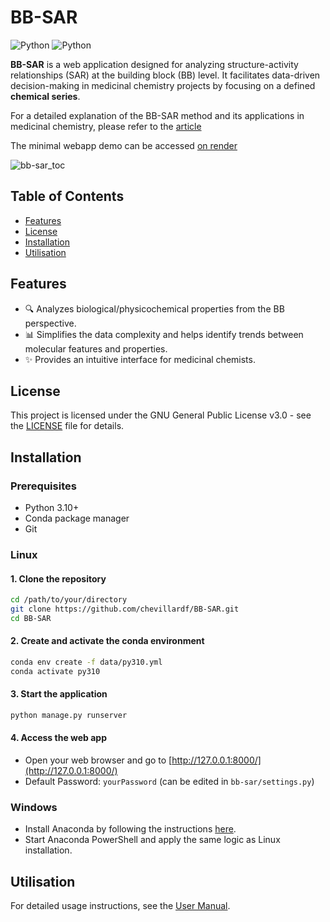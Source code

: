 # BB-SAR
![Python](https://img.shields.io/badge/Python-3.10-blue)
![Python](https://img.shields.io/badge/License-GNU_GPL_v3.0-red)

**BB-SAR** is a web application designed for analyzing structure-activity relationships (SAR) at the building block (BB) level. It facilitates data-driven decision-making in medicinal chemistry projects by focusing on a defined **chemical series**.

For a detailed explanation of the BB-SAR method and its applications in medicinal chemistry, please refer to the [article](https://pubs.acs.org/doi/10.1021/acs.jcim.4c02121)

The minimal webapp demo can be accessed [on render](https://bb-sar.onrender.com)

![bb-sar_toc](https://github.com/user-attachments/assets/5ea529d9-af3b-4741-89b9-56e804bad3a7)

## Table of Contents

- [Features](#features)
- [License](#license)
- [Installation](#installation)
- [Utilisation](#utilisation)
  
## Features
- :mag: Analyzes biological/physicochemical properties from the BB perspective.
- :bar_chart: Simplifies the data complexity and helps identify trends between molecular features and properties.
- :sparkles: Provides an intuitive interface for medicinal chemists.

## License
This project is licensed under the GNU General Public License v3.0 - see the [LICENSE](./LICENSE) file for details.

## Installation

### Prerequisites
- Python 3.10+
- Conda package manager
- Git

### Linux

#### 1. Clone the repository
```bash
cd /path/to/your/directory
git clone https://github.com/chevillardf/BB-SAR.git
cd BB-SAR
```

#### 2. Create and activate the conda environment
```bash
conda env create -f data/py310.yml
conda activate py310
```

#### 3. Start the application
```bash
python manage.py runserver
```

#### 4. Access the web app
- Open your web browser and go to [http://127.0.0.1:8000/](http://127.0.0.1:8000/)
- Default Password: `yourPassword` (can be edited in `bb-sar/settings.py`)

### Windows
- Install Anaconda by following the instructions [here](https://docs.anaconda.com/anaconda/install/windows/).
- Start Anaconda PowerShell and apply the same logic as Linux installation.

## Utilisation
For detailed usage instructions, see the [User Manual](./MANUAL.md). 
